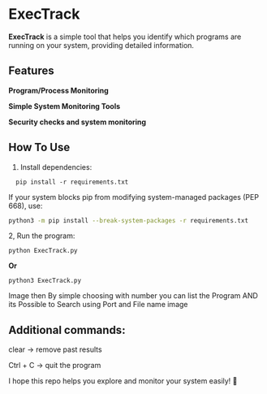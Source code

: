 # ExecTrack

**ExecTrack** is a simple tool that helps you identify which programs are running on your system, providing detailed information.

## Features
 **Program/Process Monitoring**
 
 **Simple System Monitoring Tools** 
 
 **Security checks and system monitoring**

## How To Use
1. Install dependencies:  
```
  pip install -r requirements.txt
   ```
  If your system blocks pip from modifying system-managed packages (PEP 668), use:
  ```bash
  python3 -m pip install --break-system-packages -r requirements.txt
  ```
2, Run the program:
   ```
python ExecTrack.py
   ```
   **Or**
   ```
python3 ExecTrack.py
   ```
Image
then By simple choosing with number you can list the Program 
AND its Possible to Search using Port and File name 
image
## Additional commands:
clear → remove past results

Ctrl + C → quit the program 

I hope this repo helps you explore and monitor your system easily! 🚀
